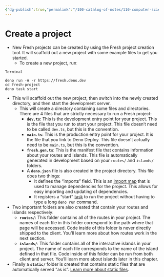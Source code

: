 ```yaml
---
{"dg-publish":true,"permalink":"/100-catalog-of-notes/110-computer-science/120-deno/01-fresh/1-12-getting-started/"}
---
```


# Create a project

- New Fresh projects can be created by using the Fresh project creation tool. It will scaffold out a new project with some example files to get you started.
	- To create a new project, run:
```
Terminal

deno run -A -r https://fresh.deno.dev
cd fresh-project
deno task start
```

- This will scaffold out the new project, then switch into the newly created directory, and then start the development server.
	- This will create a directory containing some files and directories. There are 4 files that are strictly necessary to run a Fresh project:
		- **`dev.ts`**: This is the development entry point for your project. This is the file that you run to start your project. This file doesn’t need to be called `dev.ts`, but this is the convention.
		- **`main.ts`**: This is the production entry point for your project. It is the file that you link to Deno Deploy. This file doesn’t actually need to be `main.ts`, but this is the convention.
		- **`fresh.gen.ts`**: This is the manifest file that contains information about your routes and islands. This file is automatically generated in development based on your `routes/` and `islands/` folders.
		- A **`deno.json`** file is also created in the project directory. This file does two things:
			- It defines the “imports” field. This is an [import map](https://deno.land/manual/linking_to_external_code/import_maps) that is used to manage dependencies for the project. This allows for easy importing and updating of dependencies.
			- It registers a “start” [task](https://deno.land/manual/tools/task_runner) to run the project without having to type a long `deno run` command.
- Two important folders are also created that contain your routes and islands respectively:
	- **`routes/`**: This folder contains all of the routes in your project. The names of each file in this folder correspond to the path where that page will be accessed. Code inside of this folder is never directly shipped to the client. You’ll learn more about how routes work in the next section.
	- **`islands/`**: This folder contains all of the interactive islands in your project. The name of each file corresponds to the name of the island defined in that file. Code inside of this folder can be run from both client and server. You’ll learn more about islands later in this chapter.
- Finally a **`static/`** folder is created that contains static files that are automatically served “as is”. [Learn more about static files](https://fresh.deno.dev/docs/concepts/static-files).